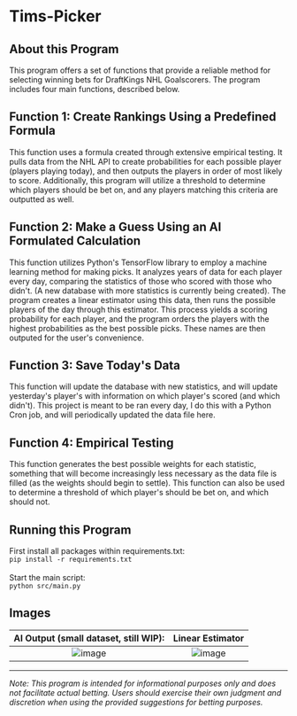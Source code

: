 # Tims-Picker
## About this Program

This program offers a set of functions that provide a reliable method for selecting winning bets for DraftKings NHL Goalscorers. The program includes four main functions, described below.

## Function 1: Create Rankings Using a Predefined Formula

This function uses a formula created through extensive empirical testing. It pulls data from the NHL API to create probabilities for each possible player (players playing today), and then outputs the players in order of most likely to score. Additionally, this program will utilize a threshold to determine which players should be bet on, and any players matching this criteria are outputted as well.

## Function 2: Make a Guess Using an AI Formulated Calculation

This function utilizes Python's TensorFlow library to employ a machine learning method for making picks. It analyzes years of data for each player every day, comparing the statistics of those who scored with those who didn't. (A new database with more statistics is currently being created). The program creates a linear estimator using this data, then runs the possible players of the day through this estimator. This process yields a scoring probability for each player, and the program orders the players with the highest probabilities as the best possible picks. These names are then outputed for the user's convenience.

## Function 3: Save Today's Data

This function will update the database with new statistics, and will update yesterday's player's with information on which player's scored (and which didn't). This project is meant to be ran every day, I do this with a Python Cron job, and will periodically updated the data file here.

## Function 4: Empirical Testing

This function generates the best possible weights for each statistic, something that will become increasingly less necessary as the data file is filled (as the weights should begin to settle). This function can also be used to determine a threshold of which player's should be bet on, and which should not. 

## Running this Program

First install all packages within requirements.txt:<br/>
```pip install -r requirements.txt```<br/><br/>
Start the main script:<br/>
```python src/main.py```

## Images
AI Output (small dataset, still WIP):        |  Linear Estimator
:-------------------------:|:-------------------------:
![image](https://github.com/proby-8/tims-picker/assets/109328434/7d7d8ace-0a5d-4f16-887b-9086ea36baea)  |  ![image](https://github.com/proby-8/tims-picker/assets/109328434/92117d39-6450-40ee-be60-8d12da7bee04)

---
*Note: This program is intended for informational purposes only and does not facilitate actual betting. Users should exercise their own judgment and discretion when using the provided suggestions for betting purposes.*

